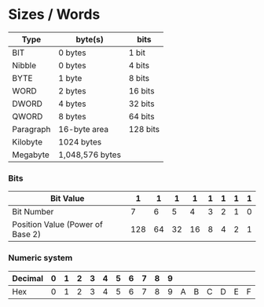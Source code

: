 # Sizes / Words
| Type       | byte(s)           | bits     |
|------------|-------------------|----------|
| BIT        | 0 bytes           | 1 bit    |
| Nibble     | 0 bytes           | 4 bits   |
| BYTE       | 1 byte            | 8 bits   |
| WORD       | 2 bytes           | 16 bits  |
| DWORD      | 4 bytes           | 32 bits  |
| QWORD      | 8 bytes           | 64 bits  |
| Paragraph  | 16-byte area      | 128 bits |
| Kilobyte   | 1024 bytes        |          |
| Megabyte   | 1,048,576 bytes   |          |

### Bits
| Bit Value                         | 1   | 1  | 1  | 1  | 1 | 1 | 1 | 1 |
|-----------------------------------|-----|----|----|----|---|---|---|---|
| Bit Number                        | 7   | 6  | 5  | 4  | 3 | 2 | 1 | 0 |
| Position Value (Power of Base 2)  | 128 | 64 | 32 | 16 | 8 | 4 | 2 | 1 |

### Numeric system
| Decimal | 0 | 1 | 2 | 3 | 4 | 5 | 6 | 7 | 8 | 9 |   |   |   |   |   |   |
|---------|---|---|---|---|---|---|---|---|---|---|---|---|---|---|---|---|
| Hex     | 0 | 1 | 2 | 3 | 4 | 5 | 6 | 7 | 8 | 9 | A | B | C | D | E | F |